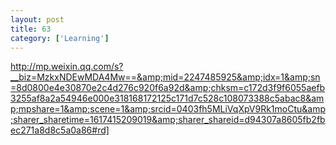 ```yaml
---
layout: post
title: 63
category: ['Learning']
---
```


http://mp.weixin.qq.com/s?__biz=MzkxNDEwMDA4Mw==&amp;mid=2247485925&amp;idx=1&amp;sn=8d0800e4e30870e2c4d276c920f6a92d&amp;chksm=c172d3f9f6055aefb3255af8a2a54946e000e318168172125c171d7c528c108073388c5abac8&amp;mpshare=1&amp;scene=1&amp;srcid=0403fh5MLiVqXpV9Rk1moCtu&amp;sharer_sharetime=1617415209019&amp;sharer_shareid=d94307a8605fb2fbec271a8d8c5a0a86#rd]


